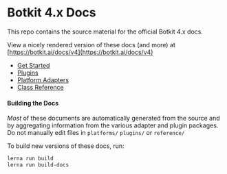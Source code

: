 # Botkit 4.x Docs

This repo contains the source material for the official Botkit 4.x docs.

View a nicely rendered version of these docs (and more) at [https://botkit.ai/docs/v4](https://botkit.ai/docs/v4)

* [Get Started](index.md)
* [Plugins](plugins/index.md)
* [Platform Adapters](platforms/index.md)
* [Class Reference](reference/index.md)

#### Building the Docs

_Most_ of these documents are automatically generated from the source and by aggregating information from the various adapter and plugin packages.  Do not manually edit files in `platforms/` `plugins/` or `reference/`

To build new versions of these docs, run:

```bash
lerna run build
lerna run build-docs
```
